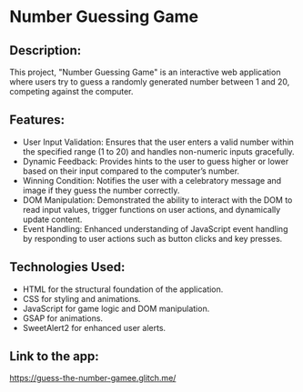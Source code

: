 # Number Guessing Game

## Description:
This project, "Number Guessing Game" is an interactive web application where users try to guess a randomly generated number between 1 and 20, competing against the computer. 

## Features:
* User Input Validation: Ensures that the user enters a valid number within the specified range (1 to 20) and handles non-numeric inputs gracefully.
* Dynamic Feedback: Provides hints to the user to guess higher or lower based on their input compared to the computer’s number.
* Winning Condition: Notifies the user with a celebratory message and image if they guess the number correctly.
* DOM Manipulation: Demonstrated the ability to interact with the DOM to read input values, trigger functions on user actions, and dynamically update content.
* Event Handling: Enhanced understanding of JavaScript event handling by responding to user actions such as button clicks and key presses.

## Technologies Used:
*	HTML for the structural foundation of the application.
*	CSS for styling and animations.
*	JavaScript for game logic and DOM manipulation.
*	GSAP for animations.
*	SweetAlert2 for enhanced user alerts.

## Link to the app:
https://guess-the-number-gamee.glitch.me/
